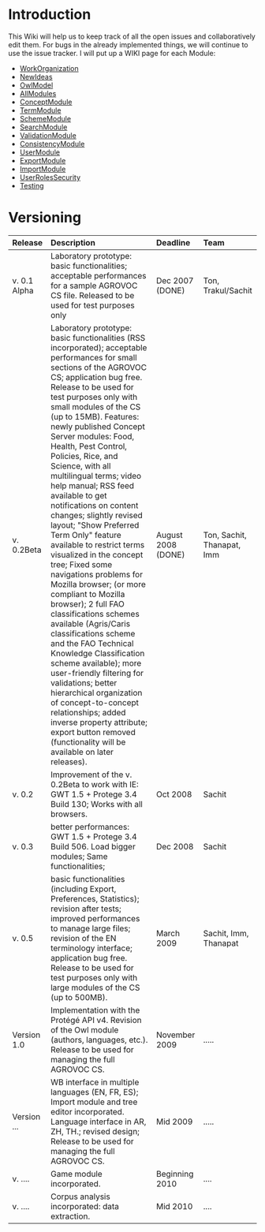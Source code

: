 # Introduction #

This Wiki will help us to keep track of all the open issues and collaboratively edit them. For bugs in the already implemented things, we will continue to use the issue tracker.
I will put up a WIKI page for each Module:

  * [WorkOrganization](WorkOrganization.md)
  * [NewIdeas](NewIdeas.md)
  * [OwlModel](OwlModel.md)
  * [AllModules](AllModules.md)
  * [ConceptModule](ConceptModule.md)
  * [TermModule](TermModule.md)
  * [SchemeModule](SchemeModule.md)
  * [SearchModule](SearchModule.md)
  * [ValidationModule](ValidationModule.md)
  * [ConsistencyModule](ConsistencyModule.md)
  * [UserModule](UserModule.md)
  * [ExportModule](ExportModule.md)
  * [ImportModule](ImportModule.md)
  * [UserRolesSecurity](UserRolesSecurity.md)
  * [Testing](Testing.md)

# Versioning #

| Release | Description | Deadline |  Team |
|:--------|:------------|:---------|:------|
| v. 0.1 Alpha | Laboratory prototype: basic functionalities; acceptable performances for a sample AGROVOC CS file. Released to be used for test purposes only | Dec 2007 (DONE) | Ton, Trakul/Sachit|
| v. 0.2Beta | Laboratory prototype: basic functionalities (RSS incorporated); acceptable performances for small sections of the AGROVOC CS; application bug free. Release to be used for test purposes only with small modules of the CS (up to 15MB). Features: newly published Concept Server modules: Food, Health, Pest Control, Policies, Rice, and Science, with all multilingual terms; video help manual; RSS feed available to get notifications on content changes; slightly revised layout; "Show Preferred Term Only" feature available to restrict terms visualized in the concept tree; Fixed some navigations problems for Mozilla browser;   (or more compliant to Mozilla browser); 2 full FAO classifications schemes available (Agris/Caris classifications scheme and the FAO Technical Knowledge Classification scheme available); more user-friendly filtering for validations; better hierarchical organization of concept-to-concept relationships; added inverse property attribute; export button removed (functionality will be available on later releases).| August 2008 (DONE)| Ton, Sachit, Thanapat, Imm|
| v. 0.2 | Improvement of the v. 0.2Beta to work with IE: GWT 1.5 + Protege 3.4 Build 130; Works with all browsers.| Oct 2008 | Sachit|
| v. 0.3 | better performances: GWT 1.5 + Protege 3.4 Build 506. Load bigger modules; Same functionalities; | Dec 2008 | Sachit|
| v. 0.5 | basic functionalities (including Export, Preferences, Statistics); revision after tests; improved performances to manage large files; revision of the EN terminology interface; application bug free. Release to be used for test purposes only with large modules of the CS (up to 500MB). | March 2009 | Sachit, Imm, Thanapat|
| Version 1.0 | Implementation with the Protégé API v4. Revision of the Owl module (authors, languages, etc.). Release to be used for managing the full AGROVOC CS. | November 2009 | .....|
| Version ... | WB interface in multiple languages (EN, FR, ES); Import module and tree editor incorporated. Language interface in AR, ZH, TH.; revised design; Release to be used for managing the full AGROVOC CS. | Mid 2009 | .....|
| v. .... | Game module incorporated. | Beginning 2010 |  ....|
| v. .... | Corpus analysis incorporated: data extraction. | Mid 2010 | ....|